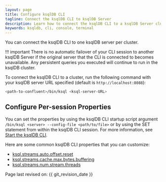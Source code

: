 ```yaml
---
layout: page
title: Configure ksqlDB CLI
tagline: Connect the ksqlDB CLI to ksqlDB Server
description: Learn how to connect the ksqlDB CLI to a ksqlDB Server cluster
keywords: ksqldb, cli, console, terminal
---
```


You can connect the ksqlDB CLI to one ksqlDB server per cluster.

!!! important
	There is no automatic failover of your CLI session to another ksqlDB
    Server if the original server that the CLI is connected to becomes
    unavailable. Any persistent queries you executed will continue to run in
    the ksqlDB cluster.

To connect the ksqlDB CLI to a cluster, run the following command with your
ksqlDB server URL specified (default is `http://localhost:8088`):

```bash
<path-to-confluent>/bin/ksql <ksql-server-URL>
```

Configure Per-session Properties
--------------------------------

You can set the properties by using the ksqlDB CLI startup script argument
`/bin/ksql <server> --config-file <path/to/file>` or by using the SET
statement from within the ksqlDB CLI session. For more information, see
[Start the ksqlDB CLI](installing.md#start-the-ksql-cli).

Here are some common ksqlDB CLI properties that you can customize:

-   [ksql.streams.auto.offset.reset](server-config/config-reference.md#ksqlstreamsautooffsetreset)
-   [ksql.streams.cache.max.bytes.buffering](server-config/config-reference.md#ksqlstreamscachemaxbytesbuffering)
-   [ksql.streams.num.stream.threads](server-config/config-reference.md#ksqlstreamsnumstreamthreads)

Page last revised on: {{ git_revision_date }}
